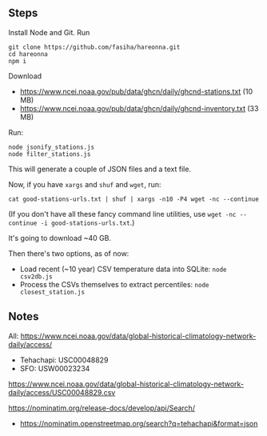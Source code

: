 ## Steps
Install Node and Git. Run
```
git clone https://github.com/fasiha/hareonna.git
cd hareonna
npm i
```

Download
- https://www.ncei.noaa.gov/pub/data/ghcn/daily/ghcnd-stations.txt (10 MB)
- https://www.ncei.noaa.gov/pub/data/ghcn/daily/ghcnd-inventory.txt (33 MB)

Run:
```
node jsonify_stations.js
node filter_stations.js
```
This will generate a couple of JSON files and a text file.

Now, if you have `xargs` and `shuf` and `wget`, run:
```
cat good-stations-urls.txt | shuf | xargs -n10 -P4 wget -nc --continue
```
(If you don't have all these fancy command line utilities, use `wget -nc --continue -i good-stations-urls.txt`.)

It's going to download ~40 GB.

Then there's two options, as of now:
- Load recent (~10 year) CSV temperature data into SQLite: `node csv2db.js`
- Process the CSVs themselves to extract percentiles: `node closest_station.js`

## Notes

All: https://www.ncei.noaa.gov/data/global-historical-climatology-network-daily/access/


- Tehachapi: USC00048829
- SFO: USW00023234

https://www.ncei.noaa.gov/data/global-historical-climatology-network-daily/access/USC00048829.csv

https://nominatim.org/release-docs/develop/api/Search/
- https://nominatim.openstreetmap.org/search?q=tehachapi&format=json
